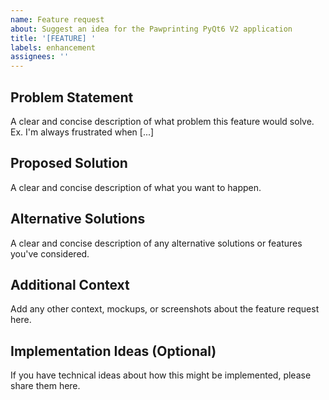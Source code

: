 ```yaml
---
name: Feature request
about: Suggest an idea for the Pawprinting PyQt6 V2 application
title: '[FEATURE] '
labels: enhancement
assignees: ''
---
```


## Problem Statement
A clear and concise description of what problem this feature would solve. Ex. I'm always frustrated when [...]

## Proposed Solution
A clear and concise description of what you want to happen.

## Alternative Solutions
A clear and concise description of any alternative solutions or features you've considered.

## Additional Context
Add any other context, mockups, or screenshots about the feature request here.

## Implementation Ideas (Optional)
If you have technical ideas about how this might be implemented, please share them here.
